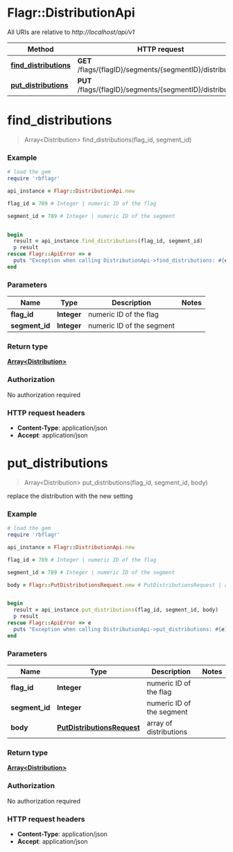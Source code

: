 # Flagr::DistributionApi

All URIs are relative to *http://localhost/api/v1*

Method | HTTP request | Description
------------- | ------------- | -------------
[**find_distributions**](DistributionApi.md#find_distributions) | **GET** /flags/{flagID}/segments/{segmentID}/distributions | 
[**put_distributions**](DistributionApi.md#put_distributions) | **PUT** /flags/{flagID}/segments/{segmentID}/distributions | 


# **find_distributions**
> Array&lt;Distribution&gt; find_distributions(flag_id, segment_id)



### Example
```ruby
# load the gem
require 'rbflagr'

api_instance = Flagr::DistributionApi.new

flag_id = 789 # Integer | numeric ID of the flag

segment_id = 789 # Integer | numeric ID of the segment


begin
  result = api_instance.find_distributions(flag_id, segment_id)
  p result
rescue Flagr::ApiError => e
  puts "Exception when calling DistributionApi->find_distributions: #{e}"
end
```

### Parameters

Name | Type | Description  | Notes
------------- | ------------- | ------------- | -------------
 **flag_id** | **Integer**| numeric ID of the flag | 
 **segment_id** | **Integer**| numeric ID of the segment | 

### Return type

[**Array&lt;Distribution&gt;**](Distribution.md)

### Authorization

No authorization required

### HTTP request headers

 - **Content-Type**: application/json
 - **Accept**: application/json



# **put_distributions**
> Array&lt;Distribution&gt; put_distributions(flag_id, segment_id, body)



replace the distribution with the new setting

### Example
```ruby
# load the gem
require 'rbflagr'

api_instance = Flagr::DistributionApi.new

flag_id = 789 # Integer | numeric ID of the flag

segment_id = 789 # Integer | numeric ID of the segment

body = Flagr::PutDistributionsRequest.new # PutDistributionsRequest | array of distributions


begin
  result = api_instance.put_distributions(flag_id, segment_id, body)
  p result
rescue Flagr::ApiError => e
  puts "Exception when calling DistributionApi->put_distributions: #{e}"
end
```

### Parameters

Name | Type | Description  | Notes
------------- | ------------- | ------------- | -------------
 **flag_id** | **Integer**| numeric ID of the flag | 
 **segment_id** | **Integer**| numeric ID of the segment | 
 **body** | [**PutDistributionsRequest**](PutDistributionsRequest.md)| array of distributions | 

### Return type

[**Array&lt;Distribution&gt;**](Distribution.md)

### Authorization

No authorization required

### HTTP request headers

 - **Content-Type**: application/json
 - **Accept**: application/json




